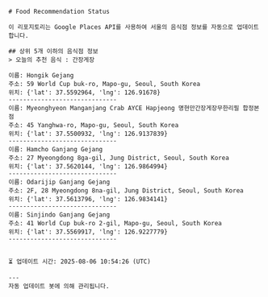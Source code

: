 
    # Food Recommendation Status

    이 리포지토리는 Google Places API를 사용하여 서울의 음식점 정보를 자동으로 업데이트합니다.

    ## 상위 5개 이하의 음식점 정보
    > 오늘의 추천 음식 : 간장게장

	이름: Hongik Gejang
	주소: 59 World Cup buk-ro, Mapo-gu, Seoul, South Korea
	위치: {'lat': 37.5592964, 'lng': 126.91678}
	------------------------------
	이름: Myeonghyeon Manganjang Crab AYCE Hapjeong 명현만간장게장무한리필 합정본점
	주소: 45 Yanghwa-ro, Mapo-gu, Seoul, South Korea
	위치: {'lat': 37.5500932, 'lng': 126.9137839}
	------------------------------
	이름: Hamcho Ganjang Gejang
	주소: 27 Myeongdong 8ga-gil, Jung District, Seoul, South Korea
	위치: {'lat': 37.5620144, 'lng': 126.9864994}
	------------------------------
	이름: Odarijip Ganjang Gejang
	주소: 2F, 28 Myeongdong 8na-gil, Jung District, Seoul, South Korea
	위치: {'lat': 37.5613796, 'lng': 126.9834141}
	------------------------------
	이름: Sinjindo Ganjang Gejang
	주소: 41 World Cup buk-ro 2-gil, Mapo-gu, Seoul, South Korea
	위치: {'lat': 37.5569917, 'lng': 126.9227779}
	------------------------------


    ⏳ 업데이트 시간: 2025-08-06 10:54:26 (UTC)

    ---
    자동 업데이트 봇에 의해 관리됩니다.
    